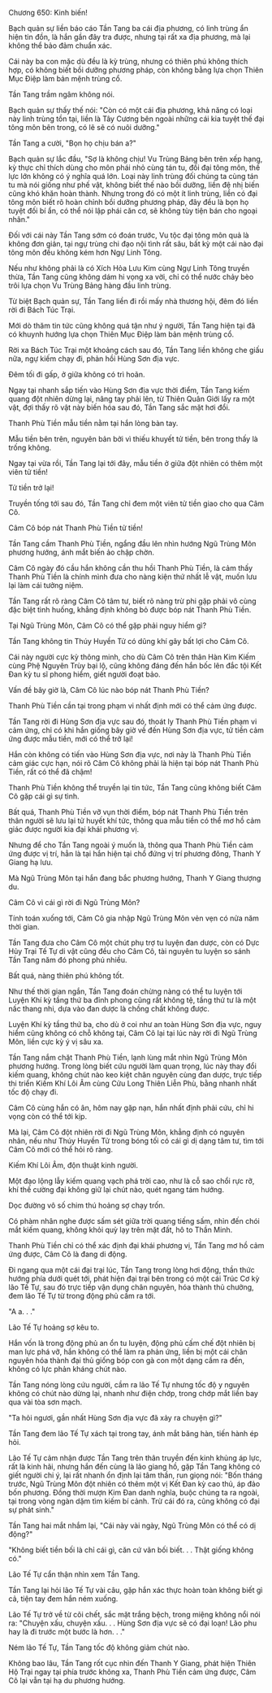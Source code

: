 




Chương 650: Kinh biến!


Bạch quản sự liền báo cáo Tần Tang ba cái địa phương, có linh trùng ẩn hiện tin đồn, là hắn gần đây tra được, nhưng tại rất xa địa phương, mà lại không thể bảo đảm chuẩn xác.

Cái này ba con mặc dù đều là kỳ trùng, nhưng có thiên phú không thích hợp, có không biết bồi dưỡng phương pháp, còn không bằng lựa chọn Thiên Mục Điệp làm bản mệnh trùng cổ.

Tần Tang trầm ngâm không nói.

Bạch quản sự thấy thế nói: "Còn có một cái địa phương, khả năng có loại này linh trùng tồn tại, liền là Tây Cương bên ngoài những cái kia tuyệt thế đại tông môn bên trong, có lẽ sẽ có nuôi dưỡng."

Tần Tang a cười, "Bọn họ chịu bán a?"

Bạch quản sự lắc đầu, "Sợ là không chịu! Vu Trùng Bảng bên trên xếp hạng, kỳ thực chỉ thích dùng cho môn phái nhỏ cùng tán tu, đối đại tông môn, thế lực lớn không có ý nghĩa quá lớn. Loại này linh trùng đối chúng ta cùng tán tu mà nói giống như phế vật, không biết thế nào bồi dưỡng, liền đệ nhị biến cũng khó khăn hoàn thành. Nhưng trong đó có một ít linh trùng, liền có đại tông môn biết rõ hoàn chỉnh bồi dưỡng phương pháp, đây đều là bọn họ tuyệt đối bí ẩn, có thể nói lập phái căn cơ, sẽ không tùy tiện bán cho ngoại nhân."

Đối với cái này Tần Tang sớm có đoán trước, Vu tộc đại tông môn quả là không đơn giản, tại ngự trùng chi đạo nội tình rất sâu, bất kỳ một cái nào đại tông môn đều không kém hơn Ngự Linh Tông.

Nếu như không phải là có Xích Hỏa Lưu Kim cùng Ngự Linh Tông truyền thừa, Tần Tang cũng không dám hi vọng xa vời, chỉ có thể nước chảy bèo trôi lựa chọn Vu Trùng Bảng hàng đầu linh trùng.

Từ biệt Bạch quản sự, Tần Tang liền đi rồi mấy nhà thương hội, đêm đó liền rời đi Bách Túc Trại.

Mới dò thăm tin tức cũng không quá tận như ý người, Tần Tang hiện tại đã có khuynh hướng lựa chọn Thiên Mục Điệp làm bản mệnh trùng cổ.

Rời xa Bách Túc Trại một khoảng cách sau đó, Tần Tang liền không che giấu nữa, ngự kiếm chạy đi, phản hồi Hùng Sơn địa vực.

Đêm tối đi gấp, ở giữa không có trì hoãn.

Ngay tại nhanh sắp tiến vào Hùng Sơn địa vực thời điểm, Tần Tang kiếm quang đột nhiên dừng lại, nâng tay phải lên, từ Thiên Quân Giới lấy ra một vật, đợi thấy rõ vật này biến hóa sau đó, Tần Tang sắc mặt hơi đổi.

Thanh Phù Tiền mẫu tiền nằm tại hắn lòng bàn tay.

Mẫu tiền bên trên, nguyên bản bởi vì thiếu khuyết tử tiền, bên trong thấy là trống không.

Ngay tại vừa rồi, Tần Tang lại tới đây, mẫu tiền ở giữa đột nhiên có thêm một viên tử tiền!

Tử tiền trở lại!

Truyền tống tới sau đó, Tần Tang chỉ đem một viên tử tiền giao cho qua Câm Cô.

Câm Cô bóp nát Thanh Phù Tiền tử tiền!

Tần Tang cầm Thanh Phù Tiền, ngẩng đầu lên nhìn hướng Ngũ Trùng Môn phương hướng, ánh mắt biến ảo chập chờn.

Câm Cô ngày đó cầu hắn không cần thu hồi Thanh Phù Tiền, là cảm thấy Thanh Phù Tiền là chính mình đưa cho nàng kiện thứ nhất lễ vật, muốn lưu lại làm cái tưởng niệm.

Tần Tang rất rõ ràng Câm Cô tâm tư, biết rõ nàng trừ phi gặp phải vô cùng đặc biệt tình huống, khẳng định không bỏ được bóp nát Thanh Phù Tiền.

Tại Ngũ Trùng Môn, Câm Cô có thể gặp phải nguy hiểm gì?

Tần Tang không tin Thúy Huyền Tử có dũng khí gây bất lợi cho Câm Cô.

Cái này người cực kỳ thông minh, cho dù Câm Cô trên thân Hàn Kim Kiếm cùng Phệ Nguyên Trùy bại lộ, cũng không đáng đến hắn bốc lên đắc tội Kết Đan kỳ tu sĩ phong hiểm, giết người đoạt bảo.

Vấn đề bây giờ là, Câm Cô lúc nào bóp nát Thanh Phù Tiền?

Thanh Phù Tiền cần tại trong phạm vi nhất định mới có thể cảm ứng được.

Tần Tang rời đi Hùng Sơn địa vực sau đó, thoát ly Thanh Phù Tiền phạm vi cảm ứng, chỉ có khi hắn giống bây giờ về đến Hùng Sơn địa vực, tử tiền cảm ứng được mẫu tiền, mới có thể trở lại!

Hắn còn không có tiến vào Hùng Sơn địa vực, nơi này là Thanh Phù Tiền cảm giác cực hạn, nói rõ Câm Cô không phải là hiện tại bóp nát Thanh Phù Tiền, rất có thể đã chậm!

Thanh Phù Tiền không thể truyền lại tin tức, Tần Tang cũng không biết Câm Cô gặp cái gì sự tình.

Bất quá, Thanh Phù Tiền vỡ vụn thời điểm, bóp nát Thanh Phù Tiền trên thân người sẽ lưu lại tử huyết khí tức, thông qua mẫu tiền có thể mơ hồ cảm giác được người kia đại khái phương vị.

Nhưng để cho Tần Tang ngoài ý muốn là, thông qua Thanh Phù Tiền cảm ứng được vị trí, hẳn là tại hắn hiện tại chổ đứng vị trí phương đông, Thanh Y Giang hạ lưu.

Mà Ngũ Trùng Môn tại hắn đang bắc phương hướng, Thanh Y Giang thượng du.

Câm Cô vì cái gì rời đi Ngũ Trùng Môn?

Tính toán xuống tới, Câm Cô gia nhập Ngũ Trùng Môn vẻn vẹn có nửa năm thời gian.

Tần Tang đưa cho Câm Cô một chút phụ trợ tu luyện đan dược, còn có Dực Hủy Trại Tế Tự di vật cũng đều cho Câm Cô, tài nguyên tu luyện so sánh Tần Tang năm đó phong phú nhiều.

Bất quá, nàng thiên phú không tốt.

Như thế thời gian ngắn, Tần Tang đoán chừng nàng có thể tu luyện tới Luyện Khí kỳ tầng thứ ba đỉnh phong cũng rất không tệ, tầng thứ tư là một nấc thang nhi, dựa vào đan dược là chồng chất không được.

Luyện Khí kỳ tầng thứ ba, cho dù ở coi như an toàn Hùng Sơn địa vực, nguy hiểm cũng không có chỗ không tại, Câm Cô lại tại lúc này rời đi Ngũ Trùng Môn, liền cực kỳ ý vị sâu xa.

Tần Tang nắm chặt Thanh Phù Tiền, lạnh lùng mắt nhìn Ngũ Trùng Môn phương hướng. Trong lòng biết cứu người làm quan trọng, lúc này thay đổi kiếm quang, không chút nào keo kiệt chân nguyên cùng đan dược, trực tiếp thi triển Kiếm Khí Lôi Âm cùng Cửu Long Thiên Liễn Phù, bằng nhanh nhất tốc độ chạy đi.

Câm Cô cùng hắn có ân, hôm nay gặp nạn, hắn nhất định phải cứu, chỉ hi vọng còn có thể tới kịp.

Mà lại, Câm Cô đột nhiên rời đi Ngũ Trùng Môn, khẳng định có nguyên nhân, nếu như Thúy Huyền Tử trong bóng tối có cái gì dị dạng tâm tư, tìm tới Câm Cô mới có thể hỏi rõ ràng.

Kiếm Khí Lôi Âm, độn thuật kinh người.

Một đạo lộng lẫy kiếm quang vạch phá trời cao, như là cỗ sao chổi rực rỡ, khí thế cường đại không giữ lại chút nào, quét ngang tám hướng.

Dọc đường vô số chim thú hoảng sợ chạy trốn.

Có phàm nhân nghe được sấm sét giữa trời quang tiếng sấm, nhìn đến chói mắt kiếm quang, không khỏi quỳ lạy trên mặt đất, hô to Thần Minh.

Thanh Phù Tiền chỉ có thể xác định đại khái phương vị, Tần Tang mơ hồ cảm ứng được, Câm Cô là đang di động.

Đi ngang qua một cái đại trại lúc, Tần Tang trong lòng hơi động, thần thức hướng phía dưới quét tới, phát hiện đại trại bên trong có một cái Trúc Cơ kỳ lão Tế Tự, sau đó trực tiếp vận dụng chân nguyên, hóa thành thủ chưởng, đem lão Tế Tự từ trong động phủ cầm ra tới.

"A a. . ."

Lão Tế Tự hoảng sợ kêu to.

Hắn vốn là trong động phủ an ổn tu luyện, động phủ cấm chế đột nhiên bị man lực phá vỡ, hắn không có thể làm ra phản ứng, liền bị một cái chân nguyên hóa thành đại thủ giống bóp con gà con một dạng cầm ra đến, không có lực phản kháng chút nào.

Tần Tang nóng lòng cứu người, cầm ra lão Tế Tự nhưng tốc độ y nguyên không có chút nào dừng lại, nhanh như điện chớp, trong chớp mắt liền bay qua vài tòa sơn mạch.

"Ta hỏi ngươi, gần nhất Hùng Sơn địa vực đã xảy ra chuyện gì?"

Tần Tang đem lão Tế Tự xách tại trong tay, ánh mắt băng hàn, tiến hành ép hỏi.

Lão Tế Tự cảm nhận được Tần Tang trên thân truyền đến kinh khủng áp lực, rất là kinh hãi, nhưng hắn đến cùng là lão giang hồ, gặp Tần Tang không có giết người chi ý, lại rất nhanh ổn định lại tâm thần, run giọng nói: "Bốn tháng trước, Ngũ Trùng Môn đột nhiên có thêm một vị Kết Đan kỳ cao thủ, áp đảo bốn phương. Đồng thời mượn Kim Đan danh nghĩa, buộc chúng ta ra ngoài, tại trong vòng ngàn dặm tìm kiếm bí cảnh. Trừ cái đó ra, cũng không có đại sự phát sinh."

Tần Tang hai mắt nhắm lại, "Cái này vài ngày, Ngũ Trùng Môn có thể có dị động?"

"Không biết tiền bối là chỉ cái gì, căn cứ vãn bối biết. . . Thật giống không có."

Lão Tế Tự cẩn thận nhìn xem Tần Tang.

Tần Tang lại hỏi lão Tế Tự vài câu, gặp hắn xác thực hoàn toàn không biết gì cả, tiện tay đem hắn ném xuống.

Lão Tế Tự trở về từ cõi chết, sắc mặt trắng bệch, trong miệng không nổi nói ra: "Chuyện xấu, chuyện xấu. . . Hùng Sơn địa vực sẽ có đại loạn! Lão phu hay là đi trước một bước là hơn. . ."

Ném lão Tế Tự, Tần Tang tốc độ không giảm chút nào.

Không bao lâu, Tần Tang rốt cục nhìn đến Thanh Y Giang, phát hiện Thiên Hộ Trại ngay tại phía trước không xa, Thanh Phù Tiền cảm ứng được, Câm Cô lại vẫn tại hạ du phương hướng.




